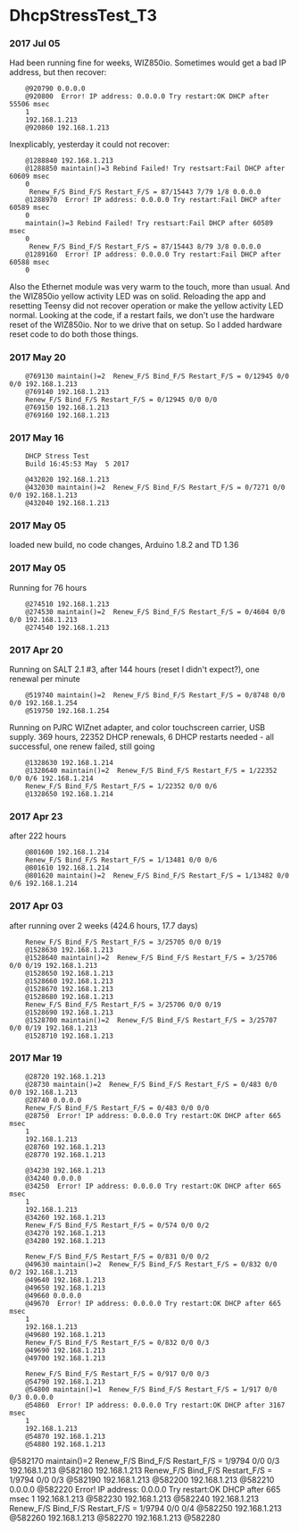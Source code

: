 # DhcpStressTest_T3 

### 2017 Jul 05
Had been running fine for weeks, WIZ850io. Sometimes would get a bad IP address, but then recover:
```
	@920790 0.0.0.0
	@920800  Error! IP address: 0.0.0.0 Try restart:OK DHCP after 55506 msec
	1
	192.168.1.213
	@920860 192.168.1.213
```

Inexplicably, yesterday it could not recover:
```
	@1288840 192.168.1.213
	@1288850 maintain()=3 Rebind Failed! Try restsart:Fail DHCP after 60609 msec
	0
	 Renew_F/S Bind_F/S Restart_F/S = 87/15443 7/79 1/8 0.0.0.0
	@1288970  Error! IP address: 0.0.0.0 Try restart:Fail DHCP after 60589 msec
	0
	maintain()=3 Rebind Failed! Try restsart:Fail DHCP after 60589 msec
	0
	 Renew_F/S Bind_F/S Restart_F/S = 87/15443 8/79 3/8 0.0.0.0
	@1289160  Error! IP address: 0.0.0.0 Try restart:Fail DHCP after 60588 msec
	0
```
Also the Ethernet module was very warm to the touch, more than usual. And the WIZ850io yellow activity LED was on solid. Reloading the app and resetting Teensy did not recover operation or make the yellow activity LED normal.
Looking at the code, if a restart fails, we don't use the hardware reset of the WIZ850io. Nor to we drive that on setup. So I added hardware reset code to do both those things.

### 2017 May 20
```
	@769130 maintain()=2  Renew_F/S Bind_F/S Restart_F/S = 0/12945 0/0 0/0 192.168.1.213
	@769140 192.168.1.213
	Renew_F/S Bind_F/S Restart_F/S = 0/12945 0/0 0/0
	@769150 192.168.1.213
	@769160 192.168.1.213
```

### 2017 May 16
```
	DHCP Stress Test
	Build 16:45:53 May  5 2017
	
	@432020 192.168.1.213
	@432030 maintain()=2  Renew_F/S Bind_F/S Restart_F/S = 0/7271 0/0 0/0 192.168.1.213
	@432040 192.168.1.213
```
### 2017 May 05
loaded new build, no code changes, Arduino 1.8.2 and TD 1.36

### 2017 May 05
Running for 76 hours
```
	@274510 192.168.1.213
	@274530 maintain()=2  Renew_F/S Bind_F/S Restart_F/S = 0/4604 0/0 0/0 192.168.1.213
	@274540 192.168.1.213
```

### 2017 Apr 20
Running on SALT 2.1 #3, after 144 hours (reset I didn't expect?), one renewal per minute
```
	@519740 maintain()=2  Renew_F/S Bind_F/S Restart_F/S = 0/8748 0/0 0/0 192.168.1.254
	@519750 192.168.1.254
```

Running on PJRC WIZnet adapter, and color touchscreen carrier, USB supply.
369 hours, 22352 DHCP renewals, 6 DHCP restarts needed - all successful, one renew failed, still going
```
	@1328630 192.168.1.214
	@1328640 maintain()=2  Renew_F/S Bind_F/S Restart_F/S = 1/22352 0/0 0/6 192.168.1.214
	Renew_F/S Bind_F/S Restart_F/S = 1/22352 0/0 0/6
	@1328650 192.168.1.214
```

### 2017 Apr 23 
after 222 hours
```
	@801600 192.168.1.214
	Renew_F/S Bind_F/S Restart_F/S = 1/13481 0/0 0/6
	@801610 192.168.1.214
	@801620 maintain()=2  Renew_F/S Bind_F/S Restart_F/S = 1/13482 0/0 0/6 192.168.1.214
```
### 2017 Apr 03 
after running over 2 weeks (424.6 hours, 17.7 days)
```
	Renew_F/S Bind_F/S Restart_F/S = 3/25705 0/0 0/19
	@1528630 192.168.1.213
	@1528640 maintain()=2  Renew_F/S Bind_F/S Restart_F/S = 3/25706 0/0 0/19 192.168.1.213
	@1528650 192.168.1.213
	@1528660 192.168.1.213
	@1528670 192.168.1.213
	@1528680 192.168.1.213
	Renew_F/S Bind_F/S Restart_F/S = 3/25706 0/0 0/19
	@1528690 192.168.1.213
	@1528700 maintain()=2  Renew_F/S Bind_F/S Restart_F/S = 3/25707 0/0 0/19 192.168.1.213
	@1528710 192.168.1.213
```

### 2017 Mar 19 
```
	@28720 192.168.1.213
	@28730 maintain()=2  Renew_F/S Bind_F/S Restart_F/S = 0/483 0/0 0/0 192.168.1.213
	@28740 0.0.0.0
	Renew_F/S Bind_F/S Restart_F/S = 0/483 0/0 0/0
	@28750  Error! IP address: 0.0.0.0 Try restart:OK DHCP after 665 msec
	1
	192.168.1.213
	@28760 192.168.1.213
	@28770 192.168.1.213

	@34230 192.168.1.213
	@34240 0.0.0.0
	@34250  Error! IP address: 0.0.0.0 Try restart:OK DHCP after 665 msec
	1
	192.168.1.213
	@34260 192.168.1.213
	Renew_F/S Bind_F/S Restart_F/S = 0/574 0/0 0/2
	@34270 192.168.1.213
	@34280 192.168.1.213

	Renew_F/S Bind_F/S Restart_F/S = 0/831 0/0 0/2
	@49630 maintain()=2  Renew_F/S Bind_F/S Restart_F/S = 0/832 0/0 0/2 192.168.1.213
	@49640 192.168.1.213
	@49650 192.168.1.213
	@49660 0.0.0.0
	@49670  Error! IP address: 0.0.0.0 Try restart:OK DHCP after 665 msec
	1
	192.168.1.213
	@49680 192.168.1.213
	Renew_F/S Bind_F/S Restart_F/S = 0/832 0/0 0/3
	@49690 192.168.1.213
	@49700 192.168.1.213

	Renew_F/S Bind_F/S Restart_F/S = 0/917 0/0 0/3
	@54790 192.168.1.213
	@54800 maintain()=1  Renew_F/S Bind_F/S Restart_F/S = 1/917 0/0 0/3 0.0.0.0
	@54860  Error! IP address: 0.0.0.0 Try restart:OK DHCP after 3167 msec
	1
	192.168.1.213
	@54870 192.168.1.213
	@54880 192.168.1.213

```
@582170 maintain()=2  Renew_F/S Bind_F/S Restart_F/S = 1/9794 0/0 0/3 192.168.1.213
@582180 192.168.1.213
Renew_F/S Bind_F/S Restart_F/S = 1/9794 0/0 0/3
@582190 192.168.1.213
@582200 192.168.1.213
@582210 0.0.0.0
@582220  Error! IP address: 0.0.0.0 Try restart:OK DHCP after 665 msec
1
192.168.1.213
@582230 192.168.1.213
@582240 192.168.1.213
Renew_F/S Bind_F/S Restart_F/S = 1/9794 0/0 0/4
@582250 192.168.1.213
@582260 192.168.1.213
@582270 192.168.1.213
@582280 